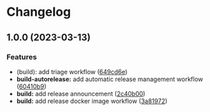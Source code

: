 # Changelog

## 1.0.0 (2023-03-13)


### Features

* (build): add triage workflow ([649cd6e](https://github.com/evantill/docker-cheerpj/commit/649cd6e5fb71e3f739a0aeeff23178db28b8e7f9))
* **build-autorelease:** add automatic release management workflow ([60410b9](https://github.com/evantill/docker-cheerpj/commit/60410b99e463ad37920a4a191484d8f79641c04a))
* **build:** add release announcement  ([2c40b00](https://github.com/evantill/docker-cheerpj/commit/2c40b0008df43cbf942040119bd3758e2ce2beeb))
* **build:** add release docker image workflow ([3a81972](https://github.com/evantill/docker-cheerpj/commit/3a819726df74c8030523dde61bda40f28be11ed0))
